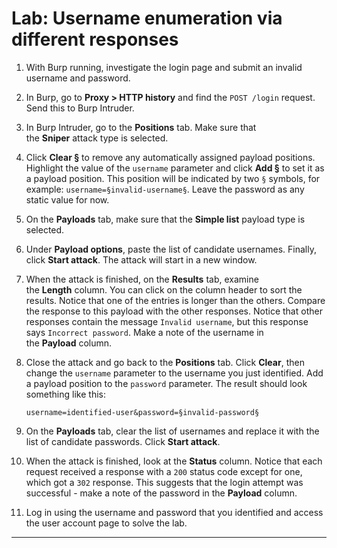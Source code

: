 # Lab: Username enumeration via different responses

1.  With Burp running, investigate the login page and submit an invalid username and password.
2.  In Burp, go to **Proxy > HTTP history** and find the `POST /login` request. Send this to Burp Intruder.
3.  In Burp Intruder, go to the **Positions** tab. Make sure that the **Sniper** attack type is selected.
4.  Click **Clear §** to remove any automatically assigned payload positions. Highlight the value of the `username` parameter and click **Add §** to set it as a payload position. This position will be indicated by two `§` symbols, for example: `username=§invalid-username§`. Leave the password as any static value for now.
5.  On the **Payloads** tab, make sure that the **Simple list** payload type is selected.
6.  Under **Payload options**, paste the list of candidate usernames. Finally, click **Start attack**. The attack will start in a new window.
7.  When the attack is finished, on the **Results** tab, examine the **Length** column. You can click on the column header to sort the results. Notice that one of the entries is longer than the others. Compare the response to this payload with the other responses. Notice that other responses contain the message `Invalid username`, but this response says `Incorrect password`. Make a note of the username in the **Payload** column.
8.  Close the attack and go back to the **Positions** tab. Click **Clear**, then change the `username` parameter to the username you just identified. Add a payload position to the `password` parameter. The result should look something like this:
    
    `username=identified-user&password=§invalid-password§`
9.  On the **Payloads** tab, clear the list of usernames and replace it with the list of candidate passwords. Click **Start attack**.
10.  When the attack is finished, look at the **Status** column. Notice that each request received a response with a `200` status code except for one, which got a `302` response. This suggests that the login attempt was successful - make a note of the password in the **Payload** column.
11.  Log in using the username and password that you identified and access the user account page to solve the lab.
---


